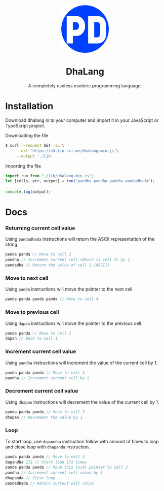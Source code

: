 <div align="center">
  <img src="/logo.svg" width="150px">
  <h1 align="center">
    DhaLang
  </h1>
  <p align="center">
    A completely useless esoteric programming language.
  </p>
</div>

# Installation

Download dhalang in to your computer and import it in your JavaScript or TypeScript project.

Downloading the file

```bash
$ curl --request GET -sL \
     --url 'https://s3.tin-sci.me/dhalang.min.js'\
     --output './lib'
```

Importing the file

```javascript
import run from "./lib/dhalang.min.js";
let [cells, ptr, output] = run("pandha pandha pandha pandadhada");

console.log(output);
```

# Docs

### Returning current cell value

Using `pandadhada` instructions will return the ASCII representation of the string.

```javascript
panda panda // Move to cell 2
pandha // Increment current cell (Which is cell 2) by 1
pandadha // Return the value of cell 2 (ASCII)
```

### Move to next cell

Using `panda` instructions will move the pointer to the next cell.

```javascript
panda panda panda panda // Move to cell 4
```

### Move to previous cell

Using `dapan` instructions will move the pointer to the previous cell.

```javascript
panda panda // Move to cell 2
dapan // Back to cell 1
```

### Increment current cell value

Using `pandha` instructions will increment the value of the current cell by 1.

```javascript
panda panda panda // Move to cell 3
pandha // Increment current cell by 1
```

### Decrement current cell value

Using `dhapan` instructions will decrement the value of the current cell by 1.

```javascript
panda panda panda // Move to cell 3
dhapan // Decrement the value by 1
```

### Loop

To start loop, use `dapandha` instruction follow with amount of times to loop and close loop with `dhapanda`
instruction.

```javascript
panda panda panda // Move to cell 3
dapandha 172 // Start loop 172 times
panda panda panda // Move this local pointer to cell 3
pandha // Increment current cell value by 1
dhapanda // Close loop
pandadhada // Return current cell value
```
